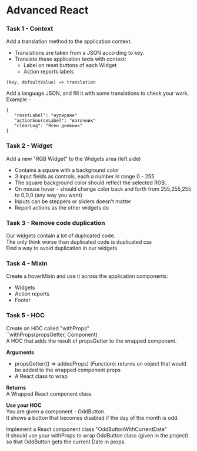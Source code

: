 # Advanced React

### Task 1 - Context

Add a translation method to the application context.
* Translations are taken from a JSON according to key.
* Translate these application texts with context:
  * Label on reset buttons of each Widget
  * Action reports labels

`(key, defaultValue) => translation`

Add a language JSON, and fill it with some translations to check your work.   
Example - 
````
{
   "resetLabel": "нулиране"
   "actionSourceLabel": "източник"
   "clearLog": "Ясен дневник"
}
````


### Task 2 - Widget
Add a new "RGB Widget" to the Widgets area (left side)
* Contains a square with a background color
* 3 input fields as controls, each a number in range 0 - 255
* The square background color should reflect the selected RGB.
* On mouse hover - should change color back and forth from 255,255,255 to 0,0,0 (any way you want)
* Inputs can be steppers or sliders doesn’t matter
* Report actions as the other widgets do

### Task 3 - Remove code duplication
Our widgets contain a lot of duplicated code.  
The only think worse than duplicated code is duplicated css   
Find a way to avoid duplication in our widgets


### Task 4 - Mixin
Create a hoverMixin and use it across the application components:
* Widgets
* Action reports
* Footer

### Task 5 - HOC
Create an HOC called "withProps"   
``withProps(propsGetter, Component)    
A HOC that adds the result of propsGetter to the wrapped component.     
    
**Arguments**
* propsGetter(() => addedProps) (_Function_): returns on object that would be added to the wrapped component props
* A React class to wrap

**Returns**     
A Wrapped React component class
    
**Use your HOC**    
You are given a component - OddButton.   
It shows a button that becomes disabled if the day of the month is odd.
          
Implement a React component class "OddButtonWithCurrentDate"    
It should use your withProps to wrap OddButton class (given in the project) so that OddButton gets the current Date in props.   


